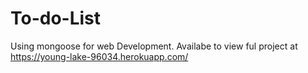 # To-do-List
Using mongoose for web Development.
Availabe to view ful project at https://young-lake-96034.herokuapp.com/

